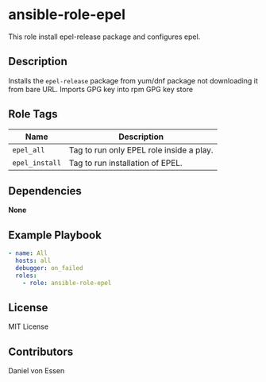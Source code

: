 # ansible-role-epel

This role install epel-release package and configures epel.

## Description

Installs the `epel-release` package from yum/dnf package not downloading it from bare URL.
Imports GPG key into rpm GPG key store

## Role Tags

| Name           | Description                              |
| -------------- | ---------------------------------------- |
| `epel_all`     | Tag to run only EPEL role inside a play. |
| `epel_install` | Tag to run installation of EPEL.         |

## Dependencies

**None**

## Example Playbook


```yaml
- name: All
  hosts: all
  debugger: on_failed
  roles:
    - role: ansible-role-epel
```

## License

MIT License

## Contributors

Daniel von Essen
